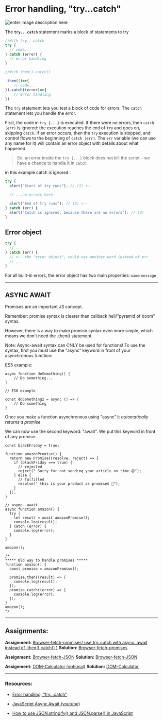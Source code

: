 # Error handling, "try...catch"

![enter image description here](https://www.tutsmake.com/wp-content/uploads/2020/05/try-catch-javascript.jpeg)

The **`try...catch`** statement marks a block of statements to try

```javascript
//With try...catch
try {
  // code...
} catch (error) {
  // error handling
}

//With then().catch()

.then(()=>{
    // code...
}).catch((error)=>{
    // error handling
})

```

The `try` statement lets you test a block of code for errors.
The `catch` statement lets you handle the error.

First, the code in `try {...}` is executed.
If there were no errors, then `catch (err)` is ignored: the execution reaches the end of `try` and goes on, skipping `catch`.
If an error occurs, then the `try` execution is stopped, and control flows to the beginning of `catch (err)`. The `err` variable (we can use any name for it) will contain an error object with details about what happened.

> So, an error inside the `try {...}` block does not kill the script – we have a chance to handle it in `catch`.

in this example catch is ignored :

```javascript
try {
  alert("Start of try runs"); // (1) <--

  // ...no errors here

  alert("End of try runs"); // (2) <--
} catch (err) {
  alert("Catch is ignored, because there are no errors"); // (3)
}
```

## Error object

```javascript
try {
  // ...
} catch (err) {
  // <-- the "error object", could use another word instead of err
  // ...
}
```

For all built-in errors, the error object has two main properties: `name` `message`

---

## ASYNC AWAIT

Promises are an important JS concept.

Remember: promise syntax is clearer than callback hell/"pyramid of doom" syntax.

However, there is a way to make promise syntax even more simple, which means we don't need the .then() statement.

Note: Async-await syntax can ONLY be used for functions!
To use the syntax, first you must use the "async" keyword in front of your asynchronous function:

ES5 example:

```JS
async function doSomething() {
    // Do something...
}

// ES6 example

const doSomething2 = async () => {
    // Do something
}

```

Once you make a function asynchronous using "async" it _automatically returns a promise_

We can now use the second keyword: "await".
We put this keyword in front of any promise...

```JS
const blackFriday = true;

function amazonPromise() {
  return new Promise((resolve, reject) => {
    if (blackFriday === true) {
      // rejected
      reject(" Sorry for not sending your article on time 😐");
    } else {
      // fulfilled
      resolve(" this is your product as promised 🙂");
    }
  });
}

// async..await
async function amazon() {
  try {
    let result = await amazonPromise();
    console.log(result);
  } catch (error) {
    console.log(error);
  }
}

amazon();

/*
***** Old way to handle promises *****
function amazon() {
  const promise = amazonPromise();

  promise.then((result) => {
    console.log(result);
  });
  promise.catch((error) => {
    console.log(error);
  });
}
amazon();
*/
```

---

## Assignments:

**Assignment:** [Browser-fetch-promises( use try..catch with async..await instead of .then().catch() )](https://github.com/FbW-E10/SPA-Assignments-Solutions/tree/main/3-Asyncronous%20Programming/Browser-fetch-promises-solution)
**Solution:** [Browser-fetch-promises]()

**Assignment:** [Browser-fetch-JSON](https://classroom.github.com/a/rETodL9i)
**Solution:** [Browser-fetch-JSON]()

**Assignment:** [DOM-Calculator (optional)](https://classroom.github.com/a/KrgceRDh)
**Solution:** [DOM-Calculator]()

---

### Resources:

- [Error handling, "try...catch"](https://javascript.info/try-catch)
- [JavaScript Async Await (youtube)](https://www.youtube.com/watch?v=V_Kr9OSfDeU)

- [How to use JSON.stringify() and JSON.parse() in JavaScript](https://javascript.plainenglish.io/how-to-use-stringify-and-parse-in-javascript-6b637b571a32#:~:text=as%20a%20pair.-,JSON.,it%20into%20a%20JavaScript%20object.)
